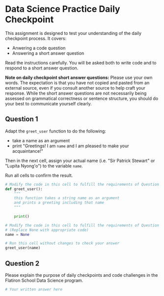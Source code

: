 # Data Science Practice Daily Checkpoint

This assignment is designed to test your understanding of the daily checkpoint process. It covers:

 - Anwering a code question
 - Answering a short answer question
 
Read the instructions carefully. You will be asked both to write code and to respond to a short answer question.

**Note on daily checkpoint short answer questions:** Please use your own words. The expectation is that you have not copied and pasted from an external source, even if you consult another source to help craft your response. While the short answer questions are not necessarily being assessed on grammatical correctness or sentence structure, you should do your best to communicate yourself clearly.

## Question 1

Adapt the `greet_user` function to do the following:

 - take a name as an argument
 - print "Greetings! I am `name` and I am pleased to make your acquaintance!"

Then in the next cell, assign your actual name (i.e. "Sir Patrick Stewart" or "Lupita Nyong'o") to the variable `name`.

Run all cells to confirm the result.


```python
# Modify the code in this cell to fulfill the requirements of Question 1
def greet_user():
    """
    this function takes a string name as an argument 
    and prints a greeting including that name 
    """
    
    print()
```


```python
# Modify the code in this cell to fulfill the requirements of Question 1
# (Replace None with appropriate code)
name = None
```


```python
# Run this cell without changes to check your answer
greet_user(name)
```

## Question 2

Please explain the purpose of daily checkpoints and code challenges in the Flatiron School Data Science program.


```python
# Your written answer here
```
